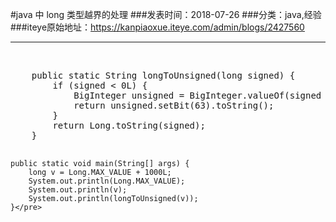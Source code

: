 #java 中 long 类型越界的处理
###发表时间：2018-07-26
###分类：java,经验
###iteye原始地址：<a href="https://kanpiaoxue.iteye.com/admin/blogs/2427560" target="_blank">https://kanpiaoxue.iteye.com/admin/blogs/2427560</a>

---

<div class="iteye-blog-content-contain" style="font-size: 14px;"> 
 <p>&nbsp;</p> 
 <pre name="code" class="java">    public static String longToUnsigned(long signed) {
        if (signed &lt; 0L) {
            BigInteger unsigned = BigInteger.valueOf(signed &amp; Long.MAX_VALUE);
            return unsigned.setBit(63).toString();
        }
        return Long.toString(signed);
    }

    public static void main(String[] args) {
        long v = Long.MAX_VALUE + 1000L;
        System.out.println(Long.MAX_VALUE);
        System.out.println(v);
        System.out.println(longToUnsigned(v));
    }</pre> 
 <p>&nbsp;</p> 
</div>